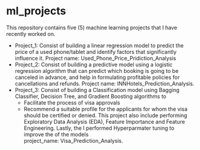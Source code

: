 # ml_projects
This repository contains five (5) machine learning projects that I have recently worked on. <br>
- Project_1: Consist of building a linear regression model to predict the price of a used phone/tablet and identify factors that significantly influence it. Project name: Used_Phone_Price_Pridiction_Analysis
- Project_2: Consist of building a predictive model using a logistic regression algorithm that can predict which booking is going to be canceled in advance, and help in formulating profitable policies for cancellations and refunds. Project name: INNHotels_Prediction_Analysis. 
- Project_3: Consist of building a Classification model using Bagging Classifier, Decision Tree, and Gradient Boosting algorithms to 
  - Facilitate the process of visa approvals 
  - Recommend a suitable profile for the applicants for whom the visa should be certified or denied. 
 This project also include performing Exploratory Data Analysis (EDA), Feature Importance and Feature Engineering. Lastly, the I performed Hyperparmater tuning to improve the of the models <br>
 project_name: Visa_Prediction_Analysis. 
